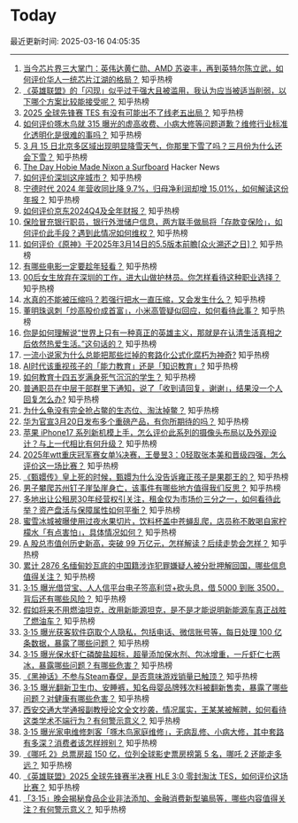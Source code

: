 # Today

最近更新时间: 2025-03-16 04:05:35

--- 
1. [当今芯片界三大掌门：英伟达黄仁勋、AMD 苏姿丰，再到英特尔陈立武，如何评价华人一统芯片江湖的格局？](https://www.zhihu.com/question/14821914445) 知乎热榜
2. [《英雄联盟》的「闪现」似乎过于强大且被滥用，我认为应当被适当削弱，以下哪个方案比较能接受呢？](https://www.zhihu.com/question/14809743181) 知乎热榜
3. [2025 全球先锋赛 TES 有没有可能出不了线老五出局？](https://www.zhihu.com/question/14788057062) 知乎热榜
4. [如何评价啄木鸟就 315 曝光的虚高收费、小病大修等问题道歉？维修行业标准化透明化是很难的事吗？](https://www.zhihu.com/question/15056043911) 知乎热榜
5. [3 月 15 日北京多区域出现明显降雪天气，你那里下雪了吗？三月份为什么还会下雪？](https://www.zhihu.com/question/15031011969) 知乎热榜
6. [The Day Hobie Made Nixon a Surfboard](https://www.surfer.com/culture/the-day-hobie-made-nixon-a-surfboard) Hacker News
7. [如何评价深圳这座城市？](https://www.zhihu.com/question/21308194) 知乎热榜
8. [宁德时代 2024 年营收同比降 9.7%，归母净利润却增 15.01%，如何解读这份年报？](https://www.zhihu.com/question/14997552981) 知乎热榜
9. [如何评价京东2024Q4及全年财报？](https://www.zhihu.com/question/12901816209) 知乎热榜
10. [保险冒充银行职员，银行外泄储户信息，两方联手做局将「存款变保险」，如何评价此手段？遇到此情况如何维权？](https://www.zhihu.com/question/15001891070) 知乎热榜
11. [如何评价《原神》于2025年3月14日的5.5版本前瞻[众火溯还之日]？](https://www.zhihu.com/question/14970112748) 知乎热榜
12. [有哪些电影一定要趁年轻看？](https://www.zhihu.com/question/25699277) 知乎热榜
13. [00后女生放弃在深圳的工作，进大山做护林员。你怎样看待这种职业选择？](https://www.zhihu.com/question/14903996632) 知乎热榜
14. [水真的不能被压缩吗？若强行把水一直压缩，又会发生什么？](https://www.zhihu.com/question/11542801055) 知乎热榜
15. [董明珠讽刺「炒高股价成首富」，小米高管疑似回应，如何看待此事？](https://www.zhihu.com/question/14946902526) 知乎热榜
16. [你是如何理解说“世界上只有一种真正的英雄主义，那就是在认清生活真相之后依然热爱生活。”​这句话的？](https://www.zhihu.com/question/444692833) 知乎热榜
17. [一流小说家为什么总能把那些烂掉的套路化公式化腐朽为神奇?](https://www.zhihu.com/question/14083288691) 知乎热榜
18. [AI时代该重视孩子的「能力教育」还是「知识教育」?](https://www.zhihu.com/question/14140538924) 知乎热榜
19. [如何教育十四五岁满身死气沉沉的学生？](https://www.zhihu.com/question/14323683509) 知乎热榜
20. [普通职员在中层干部群里下通知，说了「收到请回复，谢谢」，结果没一个人回复怎么办?](https://www.zhihu.com/question/595526596) 知乎热榜
21. [为什么龟没有完全抢占鳖的生态位、淘汰掉鳖？](https://www.zhihu.com/question/11925442347) 知乎热榜
22. [华为官宣3月20日发布多个重磅产品，有你所期待的吗？](https://www.zhihu.com/question/14882106912) 知乎热榜
23. [苹果 iPhone17 系列新机模上手，怎么评价此系列的摄像头布局以及外观设计？与上一代相比有何升级？](https://www.zhihu.com/question/14593203755) 知乎热榜
24. [2025年wtt重庆冠军赛女单¼决赛，王曼昱3：0轻取张本美和晋级四强，怎么评价这一场比赛？](https://www.zhihu.com/question/15041878160) 知乎热榜
25. [《甄嬛传》皇上死的时候，甄嬛为什么没告诉雍正孩子是果郡王的？](https://www.zhihu.com/question/26677763) 知乎热榜
26. [男子攀爬苏州钉子崖坠崖身亡，该事件有哪些地方值得我们反思？](https://www.zhihu.com/question/14776192235) 知乎热榜
27. [多地出让公租房30年经营权引关注，租金仅为市场价三分之一，如何看待此举？资产盘活与保障属性如何平衡？](https://www.zhihu.com/question/15001962719) 知乎热榜
28. [蜜雪冰城被曝使用过夜水果切片，饮料杯盖中苍蝇乱爬，店员称不敢喝自家柠檬水「有点害怕」，具体情况如何？](https://www.zhihu.com/question/14966285810) 知乎热榜
29. [A 股总市值创历史新高，突破 99 万亿元，怎样解读？后续走势会怎样？](https://www.zhihu.com/question/14962755599) 知乎热榜
30. [累计 2876 名缅甸妙瓦底的中国籍涉诈犯罪嫌疑人被分批押解回国，哪些信息值得关注？](https://www.zhihu.com/question/14981774829) 知乎热榜
31. [3·15 曝光借贷宝、人人信平台电子签高利贷+砍头息，借 5000 到账 3500，背后还有哪些风险？](https://www.zhihu.com/question/15050989960) 知乎热榜
32. [假如将来不用燃油坦克，改用新能源坦克，是不是才能说明新能源车真正战胜了燃油车？](https://www.zhihu.com/question/14605991581) 知乎热榜
33. [3·15 曝光获客软件窃取个人隐私，包括电话、微信账号等，每日处理 100 亿条数据，暴露了哪些问题？](https://www.zhihu.com/question/15051524939) 知乎热榜
34. [3·15 曝光保水虾仁磷酸盐超标，超量添加保水剂、包冰增重，一斤虾仁七两冰，暴露哪些问题？有哪些危害？](https://www.zhihu.com/question/15048983895) 知乎热榜
35. [《黑神话》不参与Steam春促，是否意味游戏销量已触顶？](https://www.zhihu.com/question/14988925170) 知乎热榜
36. [3·15 曝光翻新卫生巾、安睡裤，知名母婴品牌残次料被翻新售卖，暴露了哪些问题？对健康有哪些危害？](https://www.zhihu.com/question/15045824802) 知乎热榜
37. [西安交通大学通报副教授论文全文抄袭，情况属实，王某某被解聘，如何看待这类学术不端行为？有何警示意义？](https://www.zhihu.com/question/14986819666) 知乎热榜
38. [3·15 曝光家电维修刺客「啄木鸟家庭维修」，无病乱修、小病大修，其中套路有多深？消费者该怎样辨别？](https://www.zhihu.com/question/15045828349) 知乎热榜
39. [《哪吒 2》总票房超 150 亿，位列全球影史票房榜第 5 名，哪吒 2 还能走多远？](https://www.zhihu.com/question/14972509361) 知乎热榜
40. [《英雄联盟》2025 全球先锋赛半决赛 HLE 3:0 零封淘汰 TES，如何评价这场比赛？](https://www.zhihu.com/question/15031912827) 知乎热榜
41. [「3·15」晚会揭秘食品企业非法添加、金融消费新型骗局等，哪些内容值得关注？有何警示意义？](https://www.zhihu.com/question/14908098259) 知乎热榜
